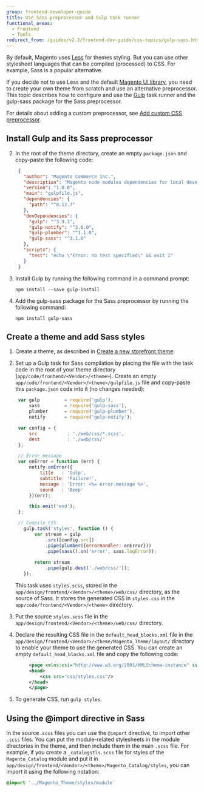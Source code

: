 ```yaml
---
group: frontend-developer-guide
title: Use Sass preprocessor and Gulp task runner
functional_areas:
  - Frontend
  - Tools
redirect_from: /guides/v2.3/frontend-dev-guide/css-topics/gulp-sass.html
---
```


By default, Magento uses [Less](http://lesscss.org/) for themes styling. But you can use other stylesheet languages that can be compiled (processed) to CSS. For example, Sass is a popular alternative.

If you decide not to use Less and the default [Magento UI library]({{page.baseurl}}/frontend-development/css/ui-library.html), you need to create your own theme from scratch and use an alternative preprocessor. This topic describes how to configure and use the [Gulp](http://gulpjs.com/) task runner and the gulp-sass package for the Sass preprocessor.

For details about adding a custom preprocessor, see [Add custom CSS preprocessor]({{page.baseurl}}/frontend-development/css/custom-preprocess.html).

## Install Gulp and its Sass preprocessor

2. In the root of the theme directory, create an empty `package.json` and copy-paste the following code:

   ```json
    {
      "author": "Magento Commerce Inc.",
      "description": "Magento node modules dependencies for local development",
      "version": "1.0.0",
      "main": "gulpfile.js",
      "dependencies": {
        "path": "^0.12.7"
      },
      "devDependencies": {
        "gulp": "^3.9.1",
        "gulp-notify": "^3.0.0",
        "gulp-plumber": "^1.1.0",
        "gulp-sass": "^3.1.0"
      },
      "scripts": {
        "test": "echo \"Error: no test specified\" && exit 1"
      }
    }
   ```

3. Install Gulp by running the following command in a command prompt:

   `npm install --save gulp-install`

4. Add the gulp-sass package for the Sass preprocessor by running the following command:

   `npm install gulp-sass`

## Create a theme and add Sass styles

1. Create a theme, as described in [Create a new storefront theme]({{page.baseurl}}/frontend-development/themes/create-theme.html).

2. Set up a Gulp task for Sass compilation by placing the file with the task code in the root of your theme directory (`app/code/frontend/<Vendor>/<theme>`). Create an empty `app/code/frontend/<Vendor>/<theme>/gulpfile.js` file and copy-paste this `package.json` code into it (no changes needed):

   ```js
    var gulp         = require('gulp'),
        sass         = require('gulp-sass'),
        plumber      = require('gulp-plumber'),
        notify       = require('gulp-notify');

    var config = {
        src           : './web/css/*.scss',
        dest          : './web/css/'
    };

    // Error message
    var onError = function (err) {
        notify.onError({
            title   : 'Gulp',
            subtitle: 'Failure!',
            message : 'Error: <%= error.message %>',
            sound   : 'Beep'
        })(err);

        this.emit('end');
    };

    // Compile CSS
      gulp.task('styles', function () {
          var stream = gulp
              .src([config.src])
              .pipe(plumber({errorHandler: onError}))
              .pipe(sass().on('error', sass.logError));
    
          return stream
              .pipe(gulp.dest('./web/css/'));
      });
   ```

   This task uses `styles.scss`, stored in the `app/design/frontend/<Vendor>/<theme>/web/css/` directory, as the source of Sass. It stores the generated CSS in `styles.css` in the `app/code/frontend/<Vendor>/<theme>` directory.

3. Put the source `styles.scss` file in the `app/design/frontend/<Vendor>/<theme>/web/css/` directory.

4. Declare the resulting CSS file in the `default_head_blocks.xml` file in the `app/design/frontend/<Vendor>/<theme/Magento_Theme/layout/` directory to enable your theme to use the generated CSS. You can create an empty `default_head_blocks.xml` file and copy the following code:

   ```xml
   		<page xmlns:xsi="http://www.w3.org/2001/XMLSchema-instance" xsi:noNamespaceSchemaLocation="urn:magento:framework:View/Layout/etc/page_configuration.xsd">
    	<head>
    	    <css src="css/styles.css"/>
    	</head>
   		</page>
   ```

5. To generate CSS, run
   `gulp styles`.

## Using the @import directive in Sass

In the source .`scss` files you can use the `@import` directive, to import other `.scss` files. You can put the module-related stylesheets in the module directories in the theme, and then include them in the main `.scss` file. For example, if you create a `_catalogstls.scss` file for styles of the `Magento_Catalog` module and put it in `app/design/frontend/<Vendor>/<theme>/Magento_Catalog/styles`, you can import it using the following notation:

```css
@import '../Magento_Theme/styles/module`
```

